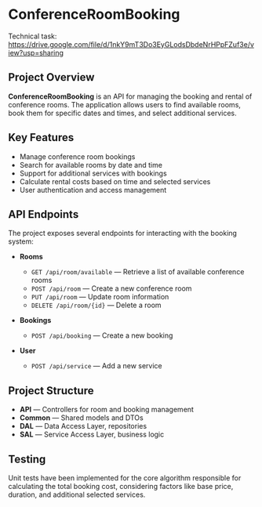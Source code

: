 # ConferenceRoomBooking
Technical task: https://drive.google.com/file/d/1nkY9mT3Do3EyGLodsDbdeNrHPpFZuf3e/view?usp=sharing

## Project Overview

**ConferenceRoomBooking** is an API for managing the booking and rental of conference rooms. The application allows users to find available rooms, book them for specific dates and times, and select additional services.

## Key Features

- Manage conference room bookings
- Search for available rooms by date and time
- Support for additional services with bookings
- Calculate rental costs based on time and selected services
- User authentication and access management

## API Endpoints

The project exposes several endpoints for interacting with the booking system:

- **Rooms**
  - `GET /api/room/available` — Retrieve a list of available conference rooms
  - `POST /api/room` — Create a new conference room
  - `PUT /api/room` — Update room information
  - `DELETE /api/room/{id}` — Delete a room

- **Bookings**
  - `POST /api/booking` — Create a new booking

- **User**
  - `POST /api/service` — Add a new service

## Project Structure

- **API** — Controllers for room and booking management
- **Common** — Shared models and DTOs
- **DAL** — Data Access Layer, repositories
- **SAL** — Service Access Layer, business logic

## Testing

Unit tests have been implemented for the core algorithm responsible for calculating the total booking cost, considering factors like base price, duration, and additional selected services.

